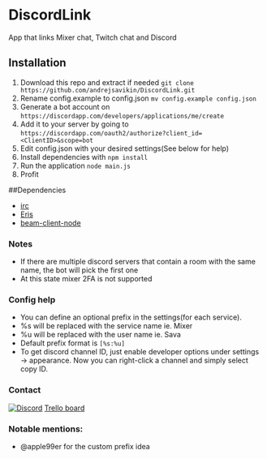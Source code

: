 # DiscordLink
App that links Mixer chat, Twitch chat and Discord

## Installation
1. Download this repo and extract if needed `git clone https://github.com/andrejsavikin/DiscordLink.git`
2. Rename config.example to config.json `mv config.example config.json`
3. Generate a bot account on `https://discordapp.com/developers/applications/me/create`
4. Add it to your server by going to `https://discordapp.com/oauth2/authorize?client_id=<ClientID>&scope=bot`
5. Edit config.json with your desired settings(See below for help)
6. Install dependencies with `npm install`
7. Run the application `node main.js`
8. Profit

##Dependencies
* [irc](https://www.npmjs.com/package/irc)
* [Eris](https://github.com/abalabahaha/eris)
* [beam-client-node](https://www.npmjs.com/package/beam-client-node)

### Notes
* If there are multiple discord servers that contain a room with the same name, the bot will pick the first one
* At this state mixer 2FA is not supported

### Config help
* You can define an optional prefix in the settings(for each service).
* %s will be replaced with the service name ie. Mixer
* %u will be replaced with the user name ie. Sava
* Default prefix format is `[%s:%u]`
* To get discord channel ID, just enable developer options under settings -> appearance. Now you can right-click a channel and simply select copy ID.

### Contact
[![Discord](https://discordapp.com/api/guilds/69730004467986432/widget.png?style=banner4)](https://discord.gg/jBRvWct)
[Trello board](https://trello.com/b/zJv9f0pa)

### Notable mentions:
* @apple99er for the custom prefix idea
